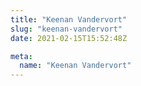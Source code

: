 ```yaml
---
title: "Keenan Vandervort"
slug: "keenan-vandervort"
date: 2021-02-15T15:52:48Z

meta:
  name: "Keenan Vandervort"
---
```


